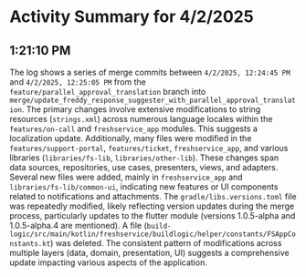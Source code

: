 # Activity Summary for 4/2/2025

## 1:21:10 PM
The log shows a series of merge commits between  `4/2/2025, 12:24:45 PM` and `4/2/2025, 12:25:05 PM` from the `feature/parallel_approval_translation` branch into `merge/update_freddy_response_suggester_with_parallel_approval_translation`.  The primary changes involve extensive modifications to string resources (`strings.xml`) across numerous language locales within the `features/on-call` and `freshservice_app` modules. This suggests a localization update.  Additionally, many files were modified in the  `features/support-portal`, `features/ticket`, `freshservice_app`, and various libraries (`libraries/fs-lib`, `libraries/other-lib`). These changes span data sources, repositories, use cases, presenters, views, and adapters. Several new files were added, mainly in `freshservice_app` and `libraries/fs-lib/common-ui`, indicating new features or UI components related to notifications and attachments.  The `gradle/libs.versions.toml` file was repeatedly modified, likely reflecting version updates during the merge process, particularly updates to the flutter module (versions 1.0.5-alpha and 1.0.5-alpha.4 are mentioned). A file (`build-logic/src/main/kotlin/freshservice/buildlogic/helper/constants/FSAppConstants.kt`) was deleted.  The consistent pattern of modifications across multiple layers (data, domain, presentation, UI) suggests a comprehensive update impacting various aspects of the application.
